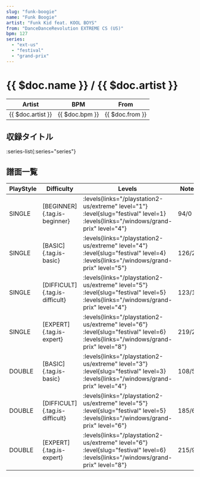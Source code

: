 ```yaml
---
slug: "funk-boogie"
name: "Funk Boogie"
artist: "Funk Kid feat. KOOL BOYS"
from: "DanceDanceRevolution EXTREME CS (US)"
bpm: 127
series:
  - "ext-us"
  - "festival"
  - "grand-prix"
---
```


# {{ $doc.name }} / {{ $doc.artist }}

|Artist|BPM|From|
|------|---|----|
|{{ $doc.artist }}|{{ $doc.bpm }}|{{ $doc.from }}|

## 収録タイトル

:series-list{:series="series"}

## 譜面一覧

|PlayStyle|Difficulty|Levels|Notes|Movie|
|---------|----------|------|-----|-----|
|SINGLE|[BEGINNER]{.tag.is-beginner}| :levels{links="/playstation2-us/extreme" level="1"} :level{slug="festival" level=1}  :levels{links="/windows/grand-prix" level="4"}|94/0||
|SINGLE|[BASIC]{.tag.is-basic}| :levels{links="/playstation2-us/extreme" level="4"} :level{slug="festival" level=4}  :levels{links="/windows/grand-prix" level="5"}|126/25||
|SINGLE|[DIFFICULT]{.tag.is-difficult}| :levels{links="/playstation2-us/extreme" level="5"} :level{slug="festival" level=5}  :levels{links="/windows/grand-prix" level="4"}|123/16||
|SINGLE|[EXPERT]{.tag.is-expert}| :levels{links="/playstation2-us/extreme" level="6"} :level{slug="festival" level=6}  :levels{links="/windows/grand-prix" level="8"}|219/26||
|DOUBLE|[BASIC]{.tag.is-basic}| :levels{links="/playstation2-us/extreme" level="3"} :level{slug="festival" level=3}  :levels{links="/windows/grand-prix" level="4"}|108/5||
|DOUBLE|[DIFFICULT]{.tag.is-difficult}| :levels{links="/playstation2-us/extreme" level="5"} :level{slug="festival" level=5}  :levels{links="/windows/grand-prix" level="6"}|185/6||
|DOUBLE|[EXPERT]{.tag.is-expert}| :levels{links="/playstation2-us/extreme" level="6"} :level{slug="festival" level=6}  :levels{links="/windows/grand-prix" level="8"}|215/9||
